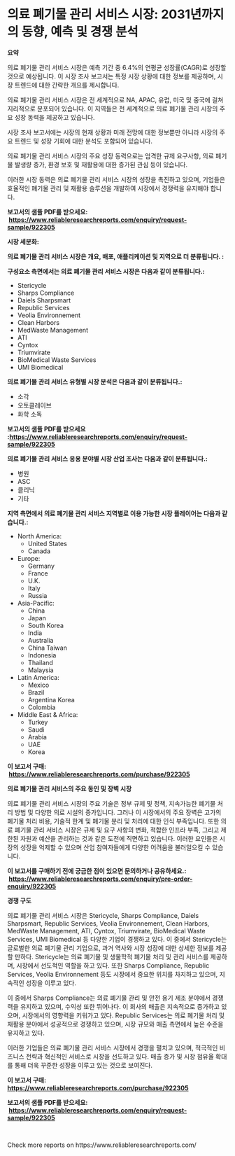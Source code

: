 <p><h1>의료 폐기물 관리 서비스 시장: 2031년까지의 동향, 예측 및 경쟁 분석</h1></p><p><strong>요약</strong></p>
<p><p>의료 폐기물 관리 서비스 시장은 예측 기간 중 6.4%의 연평균 성장률(CAGR)로 성장할 것으로 예상됩니다. 이 시장 조사 보고서는 특정 시장 상황에 대한 정보를 제공하며, 시장 트렌드에 대한 간략한 개요를 제시합니다.</p><p>의료 폐기물 관리 서비스 시장은 전 세계적으로 NA, APAC, 유럽, 미국 및 중국에 걸쳐 지리적으로 분포되어 있습니다. 이 지역들은 전 세계적으로 의료 폐기물 관리 시장의 주요 성장 동력을 제공하고 있습니다.</p><p>시장 조사 보고서에는 시장의 현재 상황과 미래 전망에 대한 정보뿐만 아니라 시장의 주요 트렌드 및 성장 기회에 대한 분석도 포함되어 있습니다.</p><p>의료 폐기물 관리 서비스 시장의 주요 성장 동력으로는 엄격한 규제 요구사항, 의료 폐기물 발생량 증가, 환경 보호 및 재활용에 대한 증가된 관심 등이 있습니다.</p><p>이러한 시장 동력은 의료 폐기물 관리 서비스 시장의 성장을 촉진하고 있으며, 기업들은 효율적인 폐기물 관리 및 재활용 솔루션을 개발하여 시장에서 경쟁력을 유지해야 합니다.</p></p>
<p><strong>보고서의 샘플 PDF를 받으세요: &nbsp;<a href="https://www.reliableresearchreports.com/enquiry/request-sample/922305">https://www.reliableresearchreports.com/enquiry/request-sample/922305</a></strong></p>
<p><strong>시장 세분화:</strong></p>
<p><strong> 의료 폐기물 관리 서비스 시장은 개요, 배포, 애플리케이션 및 지역으로 더 분류됩니다. :</strong></p>
<p><strong>구성요소 측면에서는 의료 폐기물 관리 서비스 시장은 다음과 같이 분류됩니다.:</strong></p>
<p><ul><li>Stericycle</li><li>Sharps Compliance</li><li>Daiels Sharpsmart</li><li>Republic Services</li><li>Veolia Environnement</li><li>Clean Harbors</li><li>MedWaste Management</li><li>ATI</li><li>Cyntox</li><li>Triumvirate</li><li>BioMedical Waste Services</li><li>UMI Biomedical</li></ul></p>
<p><strong> 의료 폐기물 관리 서비스 유형별 시장 분석은 다음과 같이 분류됩니다.:</strong></p>
<p><ul><li>소각</li><li>오토클레이브</li><li>화학 소독</li></ul></p>
<p><strong>보고서의 샘플 PDF를 받으세요 :<a href="https://www.reliableresearchreports.com/enquiry/request-sample/922305">https://www.reliableresearchreports.com/enquiry/request-sample/922305</a></strong></p>
<p><strong> 의료 폐기물 관리 서비스 응용 분야별 시장 산업 조사는 다음과 같이 분류됩니다.:</strong></p>
<p><ul><li>병원</li><li>ASC</li><li>클리닉</li><li>기타</li></ul></p>
<p><strong>지역 측면에서 의료 폐기물 관리 서비스 지역별로 이용 가능한 시장 플레이어는 다음과 같습니다.:</strong></p>
<p><ul>
    <li>
        North America:
        <ul>
            <li>United States</li>
            <li>Canada</li>
        </ul>
    </li>
    <li>
        Europe:
        <ul>
            <li>Germany</li>
            <li>France</li>
            <li>U.K.</li>
            <li>Italy</li>
            <li>Russia</li>
        </ul>
    </li>
    <li>
        Asia-Pacific:
        <ul>
            <li>China</li>
            <li>Japan</li>
            <li>South Korea</li>
            <li>India</li>
            <li>Australia</li>
            <li>China Taiwan</li>
            <li>Indonesia</li>
            <li>Thailand</li>
            <li>Malaysia</li>
        </ul>
    </li>
    <li>
        Latin America:
        <ul>
            <li>Mexico</li>
            <li>Brazil</li>
            <li>Argentina Korea</li>
            <li>Colombia</li>
        </ul>
    </li>
    <li>
        Middle East & Africa:
        <ul>
            <li>Turkey</li>
            <li>Saudi</li>
            <li>Arabia</li>
            <li>UAE</li>
            <li>Korea</li>
        </ul>
    </li>
    </ul></p>
<p><strong>이 보고서 구매: &nbsp;<a href="https://www.reliableresearchreports.com/purchase/922305">https://www.reliableresearchreports.com/purchase/922305</a></strong></p>
<p><strong>의료 폐기물 관리 서비스의 주요 동인 및 장벽 시장</strong></p>
<p><p>의료 폐기물 관리 서비스 시장의 주요 기술은 정부 규제 및 정책, 지속가능한 폐기물 처리 방법 및 다양한 의료 시설의 증가입니다. 그러나 이 시장에서의 주요 장벽은 고가의 폐기물 처리 비용, 기술적 한계 및 폐기물 분리 및 처리에 대한 인식 부족입니다. 또한 의료 폐기물 관리 서비스 시장은 규제 및 요구 사항의 변화, 적합한 인프라 부족, 그리고 제한된 자원과 예산을 관리하는 것과 같은 도전에 직면하고 있습니다. 이러한 요인들은 시장의 성장을 억제할 수 있으며 산업 참여자들에게 다양한 어려움을 불러일으킬 수 있습니다.</p></p>
<p><strong>이 보고서를 구매하기 전에 궁금한 점이 있으면 문의하거나 공유하세요.: &nbsp;<a href="https://www.reliableresearchreports.com/enquiry/pre-order-enquiry/922305">https://www.reliableresearchreports.com/enquiry/pre-order-enquiry/922305</a></strong></p>
<p><strong>경쟁 구도</strong></p>
<p><p>의료 폐기물 관리 서비스 시장은 Stericycle, Sharps Compliance, Daiels Sharpsmart, Republic Services, Veolia Environnement, Clean Harbors, MedWaste Management, ATI, Cyntox, Triumvirate, BioMedical Waste Services, UMI Biomedical 등 다양한 기업이 경쟁하고 있다. 이 중에서 Stericycle는 글로벌한 의료 폐기물 관리 기업으로, 과거 역사와 시장 성장에 대한 상세한 정보를 제공할 만하다. Stericycle는 의료 폐기물 및 생물학적 폐기물 처리 및 관리 서비스를 제공하며, 시장에서 선도적인 역할을 하고 있다. 또한 Sharps Compliance, Republic Services, Veolia Environnement 등도 시장에서 중요한 위치를 차지하고 있으며, 지속적인 성장을 이루고 있다.</p><p>이 중에서 Sharps Compliance는 의료 폐기물 관리 및 안전 용기 제조 분야에서 경쟁력을 유지하고 있으며, 수익성 또한 뛰어나다. 이 회사의 매출은 지속적으로 증가하고 있으며, 시장에서의 영향력을 키워가고 있다. Republic Services는 의료 폐기물 처리 및 재활용 분야에서 성공적으로 경쟁하고 있으며, 시장 규모와 매출 측면에서 높은 수준을 유지하고 있다.</p><p>이러한 기업들은 의료 폐기물 관리 서비스 시장에서 경쟁을 펼치고 있으며, 적극적인 비즈니스 전략과 혁신적인 서비스로 시장을 선도하고 있다. 매출 증가 및 시장 점유율 확대를 통해 더욱 꾸준한 성장을 이루고 있는 것으로 보여진다.</p></p>
<p><strong>이 보고서 구매: &nbsp; <a href="https://www.reliableresearchreports.com/purchase/922305">https://www.reliableresearchreports.com/purchase/922305</a></strong></p>
<p><strong>보고서의 샘플 PDF를 받으세요: &nbsp;<a href="https://www.reliableresearchreports.com/enquiry/request-sample/922305">https://www.reliableresearchreports.com/enquiry/request-sample/922305</a></strong><strong></strong></p>
<p>&nbsp;</p>
<p>Check more reports on https://www.reliableresearchreports.com/</p>